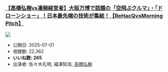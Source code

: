 ### [【高橋弘樹vs凄腕経営者】大阪万博で話題の「空飛ぶクルマ」・「ドローンショー」！日本最先端の技術が集結！【ReHacQvsMorning Pitch】](https://www.youtube.com/watch?v=w15LSyBqLew)
[![](https://img.youtube.com/vi/w15LSyBqLew/hqdefault.jpg)](https://www.youtube.com/watch?v=w15LSyBqLew)
-   公開日: 2025-07-01
-   視聴数: 22,362
-   **いいね数: 265**
-   出演者: 佐々木孔明, 福澤知浩, [高橋弘樹](/rehacq_fan/people/高橋弘樹 "wikilink")
